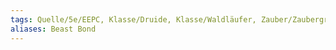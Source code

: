 ```yaml
---
tags: Quelle/5e/EEPC, Klasse/Druide, Klasse/Waldläufer, Zauber/Zaubergrad/1, Zauber/Zauberschule/Erkenntniszauber
aliases: Beast Bond
---
```

